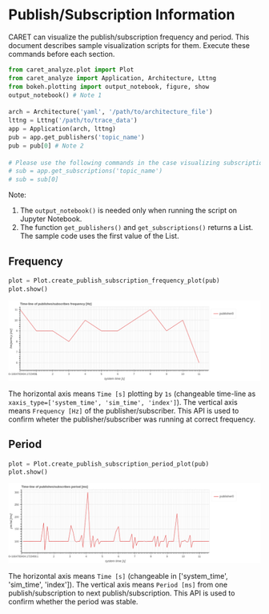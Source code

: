 # Publish/Subscription Information

CARET can visualize the publish/subscription frequency and period.
This document describes sample visualization scripts for them.
Execute these commands before each section.

```python
from caret_analyze.plot import Plot
from caret_analyze import Application, Architecture, Lttng
from bokeh.plotting import output_notebook, figure, show
output_notebook() # Note 1

arch = Architecture('yaml', '/path/to/architecture_file')
lttng = Lttng('/path/to/trace_data')
app = Application(arch, lttng)
pub = app.get_publishers('topic_name')
pub = pub[0] # Note 2

# Please use the following commands in the case visualizing subscription. 
# sub = app.get_subscriptions('topic_name')
# sub = sub[0]
```

Note:
1. The `output_notebook()` is needed only when running the script on Jupyter Notebook.
2. The function `get_publishers()` and `get_subscriptions()` returns a List. The sample code uses the first value of the List.

## Frequency

```python
plot = Plot.create_publish_subscription_frequency_plot(pub)
plot.show()
```

![pub_sub_frequency_time_line](../../imgs/pub_sub_frequency_time_line.png)

The horizontal axis means `Time [s]` plotting by `1s` (changeable time-line as `xaxis_type=['system_time', 'sim_time', 'index']`).
The vertical axis means `Frequency [Hz]` of the publisher/subscriber.
This API is used to confirm wheter the publisher/subscriber was running at correct frequency.

## Period

```python
plot = Plot.create_publish_subscription_period_plot(pub)
plot.show()
```

![pub_sub_frequency_time_line](../../imgs/pub_sub_period_time_line.png)

The horizontal axis means `Time [s]` (changeable in ['system_time', 'sim_time', 'index']).
The vertical axis means `Period [ms]` from one publish/subscription to next publish/subscription.
This API is used to confirm whether the period was stable.
